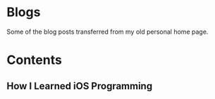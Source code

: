 # Blogs
Some of the blog posts transferred from my old personal home page.

# Contents

## How I Learned iOS Programming